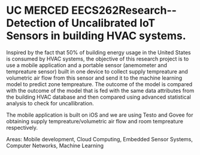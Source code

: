 # UC MERCED EECS262Research--Detection of Uncalibrated IoT Sensors in building HVAC systems.


Inspired by the fact that 50% of building energy usage in the United States is consumed by HVAC systems, the objective of this research project is to use a mobile application and a portable sensor (anemometer and tempreature sensor) built in one device to collect supply tempreature and volumetric air flow from this sensor and send it to the machine learning model to predict zone tempreature. The outcome of the model is compared with the outcome of the model that is fed with the same data attributes from the building HVAC database and then compared using advanced statistical analysis to check for uncallibration. 

The mobile application is built on iOS and we are using Testo and Govee for obtaining supply tempreature/volumetric air flow and room tempreature respectively.

Areas: Mobile development, Cloud Computing, Embedded Sensor Systems, Computer Networks, Machine Learning
